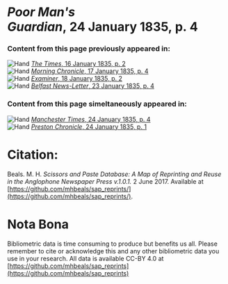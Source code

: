 # *Poor Man's Guardian*, 24 January 1835, p. 4  
  
### Content from this page previously appeared in:  
![Hand](http://scissorsandpaste.net/wp-content/uploads/2017/06/smallhandpointer.png) [*The Times*, 16 January 1835, p. 2](https://mhbeals.github.io/sap_html/The-Times/The-Times-16-January-1835-p-2)  
![Hand](http://scissorsandpaste.net/wp-content/uploads/2017/06/smallhandpointer.png) [*Morning Chronicle*, 17 January 1835, p. 4](https://mhbeals.github.io/sap_html/Morning-Chronicle/Morning-Chronicle-17-January-1835-p-4)  
![Hand](http://scissorsandpaste.net/wp-content/uploads/2017/06/smallhandpointer.png) [*Examiner*, 18 January 1835, p. 2](https://mhbeals.github.io/sap_html/Examiner/Examiner-18-January-1835-p-2)  
![Hand](http://scissorsandpaste.net/wp-content/uploads/2017/06/smallhandpointer.png) [*Belfast News-Letter*, 23 January 1835, p. 4](https://mhbeals.github.io/sap_html/Belfast-News-Letter/Belfast-News-Letter-23-January-1835-p-4)  
  
### Content from this page simeltaneously appeared in:  
![Hand](http://scissorsandpaste.net/wp-content/uploads/2017/06/smallhandpointer.png) [*Manchester Times*, 24 January 1835, p. 4](https://mhbeals.github.io/sap_html/Manchester-Times/Manchester-Times-24-January-1835-p-4)  
![Hand](http://scissorsandpaste.net/wp-content/uploads/2017/06/smallhandpointer.png) [*Preston Chronicle*, 24 January 1835, p. 1](https://mhbeals.github.io/sap_html/Preston-Chronicle/Preston-Chronicle-24-January-1835-p-1)  


# Citation: 

Beals. M. H. *Scissors and Paste Database: A Map of Reprinting and Reuse in the Anglophone Newspaper Press v.1.0.1.* 2 June 2017. Available at [https://github.com/mhbeals/sap_reprints/](https://github.com/mhbeals/sap_reprints/). 

# Nota Bona

Bibliometric data is time consuming to produce but benefits us all. Please remember to cite or acknowledge this and any other bibliometric data you use in your research. All data is available CC-BY 4.0 at [https://github.com/mhbeals/sap_reprints](https://github.com/mhbeals/sap_reprints)